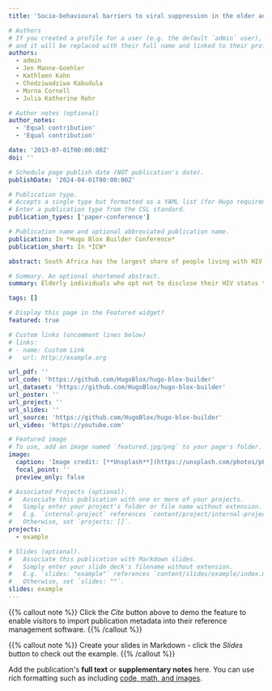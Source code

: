 ```yaml
---
title: 'Socio-behavioural barriers to viral suppression in the older adult population in rural South Africa'

# Authors
# If you created a profile for a user (e.g. the default `admin` user), write the username (folder name) here
# and it will be replaced with their full name and linked to their profile.
authors:
  - admin
  - Jen Manne-Goehler
  - Kathleen Kahn
  - Chodziwadziwa Kabudula
  - Morna Cornell
  - Julia Katherine Rohr

# Author notes (optional)
author_notes:
  - 'Equal contribution'
  - 'Equal contribution'

date: '2013-07-01T00:00:00Z'
doi: ''

# Schedule page publish date (NOT publication's date).
publishDate: '2024-04-01T00:00:00Z'

# Publication type.
# Accepts a single type but formatted as a YAML list (for Hugo requirements).
# Enter a publication type from the CSL standard.
publication_types: ['paper-conference']

# Publication name and optional abbreviated publication name.
publication: In *Hugo Blox Builder Conference*
publication_short: In *ICW*

abstract: South Africa has the largest share of people living with HIV in the world and this population is ageing. The social context in which people seek HIV care is often ignored. Apart from clinical interventions, socio-behavioural factors impact successful HIV care outcomes for older adults living with HIV. We use cross-sectional data linked with demographic household surveillance data, consisting of HIV positive adults aged above 40, to identify socio-behavioural predictors of a detectable viral load. Older adults were more likely to have a detectable viral load if they did not disclose their HIV positive status to close family members (aOR 2.56, 95% CI 1.89-3.46), resided in the poorest households (aOR 1.98, 95% CI 1.23-3.18), or were not taking medications other than ART (aOR 1.83, 95% CI 1.02-1.99) likely to have a detectable. Clinical interventions in HIV care must be supported by understanding the socio-behavioural barriers that occur outside the health facility. The importance of community health care workers in bridging this gap may offer more optimum outcomes for older adults ageing with HIV.

# Summary. An optional shortened abstract.
summary: Elderly individuals who opt not to disclose their HIV status to close family members are at a higher risk of remaining unsuppressed. Similarly, individuals living with HIV in larger households and experiencing low socio-economic status encounter challenges in achieving viral suppression compared to other demographic groups.

tags: []

# Display this page in the Featured widget?
featured: true

# Custom links (uncomment lines below)
# links:
# - name: Custom Link
#   url: http://example.org

url_pdf: ''
url_code: 'https://github.com/HugoBlox/hugo-blox-builder'
url_dataset: 'https://github.com/HugoBlox/hugo-blox-builder'
url_poster: ''
url_project: ''
url_slides: ''
url_source: 'https://github.com/HugoBlox/hugo-blox-builder'
url_video: 'https://youtube.com'

# Featured image
# To use, add an image named `featured.jpg/png` to your page's folder.
image:
  caption: 'Image credit: [**Unsplash**](https://unsplash.com/photos/pLCdAaMFLTE)'
  focal_point: ''
  preview_only: false

# Associated Projects (optional).
#   Associate this publication with one or more of your projects.
#   Simply enter your project's folder or file name without extension.
#   E.g. `internal-project` references `content/project/internal-project/index.md`.
#   Otherwise, set `projects: []`.
projects:
  - example

# Slides (optional).
#   Associate this publication with Markdown slides.
#   Simply enter your slide deck's filename without extension.
#   E.g. `slides: "example"` references `content/slides/example/index.md`.
#   Otherwise, set `slides: ""`.
slides: example
---
```


{{% callout note %}}
Click the _Cite_ button above to demo the feature to enable visitors to import publication metadata into their reference management software.
{{% /callout %}}

{{% callout note %}}
Create your slides in Markdown - click the _Slides_ button to check out the example.
{{% /callout %}}

Add the publication's **full text** or **supplementary notes** here. You can use rich formatting such as including [code, math, and images](https://docs.hugoblox.com/content/writing-markdown-latex/).
